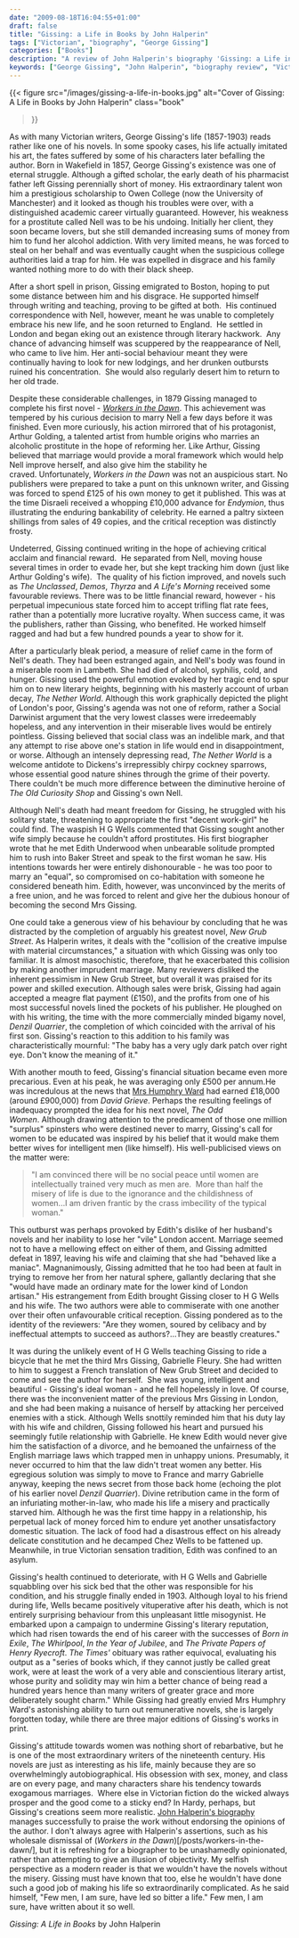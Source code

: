 ```yaml
---
date: "2009-08-18T16:04:55+01:00"
draft: false
title: "Gissing: a Life in Books by John Halperin"
tags: ["Victorian", "biography", "George Gissing"]
categories: ["Books"]
description: "A review of John Halperin's biography 'Gissing: a Life in Books,' exploring Victorian novelist George Gissing's extraordinary life (1857-1903). Discover how his troubled marriages, financial struggles, and personal misery fueled literary masterpieces like 'New Grub Street."
keywords: ["George Gissing", "John Halperin", "biography review", "Victorian literature", "New Grub Street", "Victorian novelist", "literary biography", "19th century writers", "book review"] 
---
```


{{< figure
  src="/images/gissing-a-life-in-books.jpg"
  alt="Cover of Gissing: A Life in Books by John Halperin"
  class="book"
>}}

As with many Victorian writers, George Gissing's life (1857-1903) reads rather like one of his novels. In some spooky cases, his life actually imitated his art, the fates suffered by some of his characters later befalling the author. Born in Wakefield in 1857, George Gissing's existence was one of eternal struggle. Although a gifted scholar, the early death of his pharmacist father left Gissing perennially short of money. His extraordinary talent won him a prestigious scholarship to Owen College (now the University of Manchester) and it looked as though his troubles were over, with a distinguished academic career virtually guaranteed. However, his weakness for a prostitute called Nell was to be his undoing. Initially her client, they soon became lovers, but she still demanded increasing sums of money from him to fund her alcohol addiction. With very limited means, he was forced to steal on her behalf and was eventually caught when the suspicious college authorities laid a trap for him. He was expelled in disgrace and his family wanted nothing more to do with their black sheep.

After a short spell in prison, Gissing emigrated to Boston, hoping to put some distance between him and his disgrace. He supported himself through writing and teaching, proving to be gifted at both.  His continued correspondence with Nell, however, meant he was unable to completely embrace his new life, and he soon returned to England.  He settled in London and began eking out an existence through literary hackwork.  Any chance of advancing himself was scuppered by the reappearance of Nell, who came to live him. Her anti-social behaviour meant they were continually having to look for new lodgings, and her drunken outbursts ruined his concentration.  She would also regularly desert him to return to her old trade.

Despite these considerable challenges, in 1879 Gissing managed to complete his first novel - [_Workers in the Dawn_](/posts/workers-in-the-dawn/). This achievement was tempered by his curious decision to marry Nell a few days before it was finished. Even more curiously, his action mirrored that of his protagonist, Arthur Golding, a talented artist from humble origins who marries an alcoholic prostitute in the hope of reforming her. Like Arthur, Gissing believed that marriage would provide a moral framework which would help Nell improve herself, and also give him the stability he craved. Unfortunately, _Workers in the Dawn_ was not an auspicious start. No publishers were prepared to take a punt on this unknown writer, and Gissing was forced to spend £125 of his own money to get it published. This was at the time Disraeli received a whopping £10,000 advance for _Endymion_, thus illustrating the enduring bankability of celebrity. He earned a paltry sixteen shillings from sales of 49 copies, and the critical reception was distinctly frosty.

Undeterred, Gissing continued writing in the hope of achieving critical acclaim and financial reward.  He separated from Nell, moving house several times in order to evade her, but she kept tracking him down (just like Arthur Golding's wife).  The quality of his fiction improved, and novels such as _The Unclassed_, _Demos_, _Thyrza_ and _A Life's Morning_ received some favourable reviews. There was to be little financial reward, however - his perpetual impecunious state forced him to accept trifling flat rate fees, rather than a potentially more lucrative royalty. When success came, it was the publishers, rather than Gissing, who benefited. He worked himself ragged and had but a few hundred pounds a year to show for it.

After a particularly bleak period, a measure of relief came in the form of Nell's death. They had been estranged again, and Nell's body was found in a miserable room in Lambeth. She had died of alcohol, syphilis, cold, and hunger. Gissing used the powerful emotion evoked by her tragic end to spur him on to new literary heights, beginning with his masterly account of urban decay, _The Nether World_. Although this work graphically depicted the plight of London's poor, Gissing's agenda was not one of reform, rather a Social Darwinist argument that the very lowest classes were irredeemably hopeless, and any intervention in their miserable lives would be entirely pointless. Gissing believed that social class was an indelible mark, and that any attempt to rise above one's station in life would end in disappointment, or worse. Although an intensely depressing read, _The Nether World_ is a welcome antidote to Dickens's irrepressibly chirpy cockney sparrows, whose essential good nature shines through the grime of their poverty. There couldn't be much more difference between the diminutive heroine of _The Old Curiosity Shop_ and Gissing's own Nell.

Although Nell's death had meant freedom for Gissing, he struggled with his solitary state, threatening to appropriate the first "decent work-girl" he could find. The waspish H G Wells commented that Gissing sought another wife simply because he couldn't afford prostitutes. His first biographer wrote that he met Edith Underwood when unbearable solitude prompted him to rush into Baker Street and speak to the first woman he saw. His intentions towards her were entirely dishonourable - he was too poor to marry an "equal", so compromised on co-habitation with someone he considered beneath him. Edith, however, was unconvinced by the merits of a free union, and he was forced to relent and give her the dubious honour of becoming the second Mrs Gissing.

One could take a generous view of his behaviour by concluding that he was distracted by the completion of arguably his greatest novel, _New Grub Street_. As Halperin writes, it deals with the "collision of the creative impulse with material circumstances," a situation with which Gissing was only too familiar. It is almost masochistic, therefore, that he exacerbated this collision by making another imprudent marriage. Many reviewers disliked the inherent pessimism in New Grub Street, but overall it was praised for its power and skilled execution. Although sales were brisk, Gissing had again accepted a meagre flat payment (£150), and the profits from one of his most successful novels lined the pockets of his publisher. He ploughed on with his writing, the time with the more commercially minded bigamy novel, _Denzil Quarrier_, the completion of which coincided with the arrival of his first son. Gissing's reaction to this addition to his family was characteristically mournful: "The baby has a very ugly dark patch over right eye. Don't know the meaning of it."

With another mouth to feed, Gissing's financial situation became even more precarious. Even at his peak, he was averaging only £500 per annum.He was incredulous at the news that [Mrs Humphry Ward](/posts/mrs-humphry-ward/) had earned £18,000 (around £900,000) from _David Grieve_. Perhaps the resulting feelings of inadequacy prompted the idea for his next novel, _The Odd Women_. Although drawing attention to the predicament of those one million "surplus" spinsters who were destined never to marry, Gissing's call for women to be educated was inspired by his belief that it would make them better wives for intelligent men (like himself). His well-publicised views on the matter were:

>"I am convinced there will be no social peace until women are intellectually trained very much as men are.  More than half the misery of life is due to the ignorance and the childishness of women...I am driven frantic by the crass imbecility of the typical woman."

This outburst was perhaps provoked by Edith's dislike of her husband's novels and her inability to lose her "vile" London accent. Marriage seemed not to have a mellowing effect on either of them, and Gissing admitted defeat in 1897, leaving his wife and claiming that she had "behaved like a maniac". Magnanimously, Gissing admitted that he too had been at fault in trying to remove her from her natural sphere, gallantly declaring that she "would have made an ordinary mate for the lower kind of London artisan." His estrangement from Edith brought Gissing closer to H G Wells and his wife. The two authors were able to commiserate with one another over their often unfavourable critical reception. Gissing pondered as to the identity of the reviewers: "Are they women, soured by celibacy and by ineffectual attempts to succeed as authors?...They are beastly creatures."

It was during the unlikely event of H G Wells teaching Gissing to ride a bicycle that he met the third Mrs Gissing, Gabrielle Fleury. She had written to him to suggest a French translation of New Grub Street and decided to come and see the author for herself.  She was young, intelligent and beautiful - Gissing's ideal woman - and he fell hopelessly in love. Of course, there was the inconvenient matter of the previous Mrs Gissing in London, and she had been making a nuisance of herself by attacking her perceived enemies with a stick. Although Wells snottily reminded him that his duty lay with his wife and children, Gissing followed his heart and pursued his seemingly futile relationship with Gabrielle. He knew Edith would never give him the satisfaction of a divorce, and he bemoaned the unfairness of the English marriage laws which trapped men in unhappy unions. Presumably, it never occurred to him that the law didn't treat women any better. His egregious solution was simply to move to France and marry Gabrielle anyway, keeping the news secret from those back home (echoing the plot of his earlier novel _Denzil Quarrier_). Divine retribution came in the form of an infuriating mother-in-law, who made his life a misery and practically starved him. Although he was the first time happy in a relationship, his perpetual lack of money forced him to endure yet another unsatisfactory domestic situation. The lack of food had a disastrous effect on his already delicate constitution and he decamped Chez Wells to be fattened up. Meanwhile, in true Victorian sensation tradition, Edith was confined to an asylum.

Gissing's health continued to deteriorate, with H G Wells and Gabrielle squabbling over his sick bed that the other was responsible for his condition, and his struggle finally ended in 1903. Although loyal to his friend during life, Wells became positively vituperative after his death, which is not entirely surprising behaviour from this unpleasant little misogynist. He embarked upon a campaign to undermine Gissing's literary reputation, which had risen towards the end of his career with the successes of _Born in Exile_, _The Whirlpool_, _In the Year of Jubilee_, and _The Private Papers of Henry Ryecroft_. _The Times'_ obituary was rather equivocal, evaluating his output as a "series of books which, if they cannot justly be called great work, were at least the work of a very able and conscientious literary artist, whose purity and solidity may win him a better chance of being read a hundred years hence than many writers of greater grace and more deliberately sought charm." While Gissing had greatly envied Mrs Humphry Ward's astonishing ability to turn out remunerative novels, she is largely forgotten today, while there are three major editions of Gissing's works in print.

Gissing's attitude towards women was nothing short of rebarbative, but he is one of the most extraordinary writers of the nineteenth century. His novels are just as interesting as his life, mainly because they are so overwhelmingly autobiographical. His obsession with sex, money, and class are on every page, and many characters share his tendency towards exogamous marriages.  Where else in Victorian fiction do the wicked always prosper and the good come to a sticky end? In Hardy, perhaps, but Gissing's creations seem more realistic. [John Halperin's biography](https://www.worldofbooks.com/en-gb/products/gissing-book-john-halperin-9780192820167) manages successfully to praise the work without endorsing the opinions of the author. I don't always agree with Halperin's assertions, such as his wholesale dismissal of (_Workers in the Dawn_)[/posts/workers-in-the-dawn/], but it is refreshing for a biographer to be unashamedly opinionated, rather than attempting to give an illusion of objectivity. My selfish perspective as a modern reader is that we wouldn't have the novels without the misery. Gissing must have known that too, else he wouldn't have done such a good job of making his life so extraordinarily complicated. As he said himself, "Few men, I am sure, have led so bitter a life." Few men, I am sure, have written about it so well.

_Gissing: A Life in Books_ by John Halperin